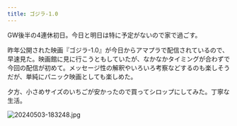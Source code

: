```yaml
---
title: ゴジラ-1.0
---
```


GW後半の4連休初日。今日と明日は特に予定がないので家で過ごす。

昨年公開された映画『ゴジラ-1.0』が今日からアマプラで配信されているので、早速見た。映画館に見に行こうともしていたが、なかなかタイミングが合わずで今回の配信が初めて。メッセージ性の解釈やいろいろ考察などするのも楽しそうだが、単純にパニック映画としても楽しめた。

夕方、小さめサイズのいちごが安かったので買ってシロップにしてみた。丁寧な生活。

![20240503-183248.jpg](https://ceshmina-photos.s3.ap-northeast-1.amazonaws.com/medium/202405/20240503-183248.jpg)
